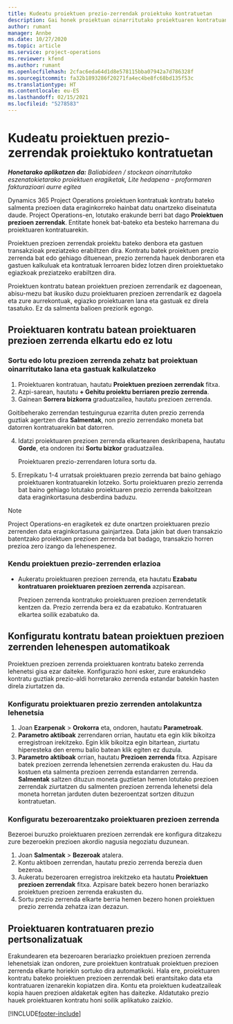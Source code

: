 ```yaml
---
title: Kudeatu proiektuen prezio-zerrendak proiektuko kontratuetan
description: Gai honek proiektuan oinarritutako proiektuaren kontratuan proiektuaren prezio-zerrendak kudeatzeari buruzko informazioa eskaintzen du.
author: rumant
manager: Annbe
ms.date: 10/27/2020
ms.topic: article
ms.service: project-operations
ms.reviewer: kfend
ms.author: rumant
ms.openlocfilehash: 2cfac6eda64d1d8e578115bba07942a7d786328f
ms.sourcegitcommit: fa32b1893286f20271fa4ec4be8fc68bd135f53c
ms.translationtype: HT
ms.contentlocale: eu-ES
ms.lasthandoff: 02/15/2021
ms.locfileid: "5278583"
---
```

# <a name="manage-project-price-lists-on-project-contracts"></a>Kudeatu proiektuen prezio-zerrendak proiektuko kontratuetan

_**Honetarako aplikatzen da:** Baliabideen / stockean oinarritutako eszenatokietarako proiektuen eragiketak, Lite hedapena - proformaren fakturazioari aurre egitea_

Dynamics 365 Project Operations proiektuen kontratuak kontratu bateko salmenta prezioen data eraginkorreko hainbat datu onartzeko diseinatuta daude. Project Operations-en, lotutako erakunde berri bat dago **Proiektuen prezioen zerrendak**. Entitate honek bat-bateko eta besteko harremana du proiektuaren kontratuarekin.

Proiektuen prezioen zerrendak proiektu bateko denbora eta gastuen transakzioak preziatzeko erabiltzen dira. Kontratu batek proiektuen prezio zerrenda bat edo gehiago dituenean, prezio zerrenda hauek denboraren eta gastuen kalkuluak eta kontratuak lerroaren bidez lotzen diren proiektuetako egiazkoak preziatzeko erabiltzen dira.

Proiektuen kontratu batean proiektuen prezioen zerrendarik ez dagoenean, abisu-mezu bat ikusiko duzu proiektuaren prezioen zerrendarik ez dagoela eta zure aurrekontuak, egiazko proiektuaren lana eta gastuak ez direla tasatuko. Ez da salmenta balioen preziorik egongo.

## <a name="associate-or-unassociate-a-project-price-list-on-a-project-contract"></a>Proiektuaren kontratu batean proiektuaren prezioen zerrenda elkartu edo ez lotu

### <a name="create-or-associate-a-specific-price-list-for-estimating-project-based-work-and-expenses"></a>Sortu edo lotu prezioen zerrenda zehatz bat proiektuan oinarritutako lana eta gastuak kalkulatzeko

1. Proiektuaren kontratuan, hautatu **Proiektuen prezioen zerrendak** fitxa.
2. Azpi-sarean, hautatu **+ Gehitu proiektu berriaren prezio zerrenda**.
3. Gainean **Sorrera bizkorra** graduatzailea, hautatu prezioen zerrenda. 

  Goitibeherako zerrendan testuingurua ezarrita duten prezio zerrenda guztiak agertzen dira **Salmentak**, non prezio zerrendako moneta bat datorren kontratuarekin bat datorren.
  
4. Idatzi proiektuaren prezioen zerrenda elkartearen deskribapena, hautatu **Gorde**, eta ondoren itxi **Sortu bizkor** graduatzailea.

   Proiektuaren prezio-zerrendaren lotura sortu da.
   
5. Errepikatu 1-4 urratsak proiektuaren prezio zerrenda bat baino gehiago proiektuaren kontratuarekin lotzeko. Sortu proiektuaren prezio zerrenda bat baino gehiago lotutako proiektuaren prezio zerrenda bakoitzean data eraginkortasuna desberdina baduzu.

> [!NOTE]
> Project Operations-en eragiketek ez dute onartzen proiektuaren prezio zerrenden data eraginkortasuna gainjartzea. Data jakin bat duen transakzio batentzako proiektuen prezioen zerrenda bat badago, transakzio horren prezioa zero izango da lehenespenez.

### <a name="remove-a-project-price-list-association"></a>Kendu proiektuen prezio-zerrenden erlazioa

- Aukeratu proiektuaren prezioen zerrenda, eta hautatu **Ezabatu kontratuaren proiektuaren prezioen zerrenda** azpisarean. 

  Prezioen zerrenda kontratuko proiektuaren prezioen zerrendetatik kentzen da. Prezio zerrenda bera ez da ezabatuko. Kontratuaren elkartea soilik ezabatuko da.

## <a name="set-up-automatic-defaulting-of-project-price-lists-on-a-contract"></a>Konfiguratu kontratu batean proiektuen prezioen zerrenden lehenespen automatikoak

Proiektuen prezioen zerrenda proiektuaren kontratu bateko zerrenda lehenetsi gisa ezar daiteke. Konfigurazio honi esker, zure erakundeko kontratu guztiak prezio-aldi horretarako zerrenda estandar batekin hasten direla ziurtatzen da.

### <a name="set-up-the-organizational-default-for-project-price-lists"></a>Konfiguratu proiektuaren prezio zerrenden antolakuntza lehenetsia

1. Joan **Ezarpenak** > **Orokorra** eta, ondoren, hautatu **Parametroak**.
2. **Parametro aktiboak** zerrendaren orrian, hautatu eta egin klik bikoitza erregistroan irekitzeko. Egin klik bikoitza egin bitartean, ziurtatu hiperesteka den eremu balio batean klik egiten ez duzula. 
3. **Parametro aktiboak** orrian, hautatu **Prezioen zerrenda** fitxa. Azpisare batek prezioen zerrenda lehenetsien zerrenda erakusten du. Hau da kostuen eta salmenta prezioen zerrenda estandarren zerrenda. **Salmentak** saltzen dituzun moneta guztietan hemen lotutako prezioen zerrendak ziurtatzen du salmenten prezioen zerrenda lehenetsi dela moneta horretan jarduten duten bezeroentzat sortzen dituzun kontratuetan.

### <a name="set-up-a-customer-specific-project-price-list"></a>Konfiguratu bezeroarentzako proiektuaren prezioen zerrenda

Bezeroei buruzko proiektuaren prezioen zerrendak ere konfigura ditzakezu zure bezeroekin prezioen akordio nagusia negoziatu duzunean.

1. Joan **Salmentak** > **Bezeroak** atalera.
2. Kontu aktiboen zerrendan, hautatu prezio zerrenda berezia duen bezeroa.
3. Aukeratu bezeroaren erregistroa irekitzeko eta hautatu **Proiektuen prezioen zerrendak** fitxa. Azpisare batek bezero honen berariazko proiektuen prezioen zerrenda erakusten du. 
4. Sortu prezio zerrenda elkarte berria hemen bezero honen proiektuen prezio zerrenda zehatza izan dezazun.

## <a name="custom-pricing-on-a-project-contract"></a>Proiektuaren kontratuaren prezio pertsonalizatuak

Erakundearen eta bezeroaren berariazko proiektuen prezioen zerrenda lehenetsiak izan ondoren, zure proiektuen kontratuak proiektuen prezioen zerrenda elkarte horiekin sortuko dira automatikoki. Hala ere, proiektuaren kontratu bateko proiektuen prezioen zerrendak beti erantsitako data eta kontratuaren izenarekin kopiatzen dira. Kontu eta proiektuen kudeatzaileak kopia hauen prezioen aldaketak egiten has daitezke. Aldatutako prezio hauek proiektuaren kontratu honi soilik aplikatuko zaizkio.


[!INCLUDE[footer-include](../includes/footer-banner.md)]